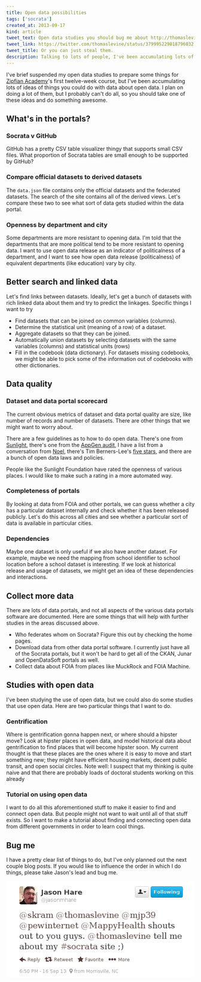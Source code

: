 ```yaml
---
title: Open data possibilities
tags: ['socrata']
created_at: 2013-09-17
kind: article
tweet_text: Open data studies you should bug me about http://thomaslevine.com/!/open-data-plans
tweet_link: https://twitter.com/thomaslevine/status/379995229018796032
tweet_title: Or you can just steal them.
description: Talking to lots of people, I've been accumulating lots of ideas of things you could do with data about open data.
---
```

I've brief suspended my open data studies to prepare
some things for [Zipfian Academy](http://zipfianacademy)'s
first twelve-week course, but I've been accumulating
lots of ideas of things you could do with data about
open data. I plan on doing a lot of them, but I
probably can't do all, so you should take one of these
ideas and do something awesome.

## What's in the portals?

### Socrata v GitHub
GitHub has a pretty CSV table visualizer thingy that supports small CSV files.
What proportion of Socrata tables are small enough to be supported by GitHub?

### Compare official datasets to derived datasets
The `data.json` file contains only the official datasets and the federated datasets.
The search of the site contains all of the derived views. Let's compare these two to
see what sort of data gets studied within the data portal.

### Openness by department and city
Some departments are more resistant to opening data. I'm told that the departments
that are more political tend to be more resistant to opening data. I want to use
open data release as an indicator of politicalness of a department, and I want to
see how open data release (politicalness) of equivalent departments (like education)
vary by city.

## Better search and linked data

Let's find links between datasets. Ideally, let's get a bunch of datasets with rich
linked data about them and try to predict the linkages. Specific things I want to try

* Find datasets that can be joined on common variables (columns).
* Determine the statistical unit (meaning of a row) of a dataset.
* Aggregate datasets so that they can be joined.
* Automatically union datasets by selecting datasets with the same variables (columns)
    and statistical units (rows)
* Fill in the codebook (data dictionary). For datasets missing codebooks, we might be
    able to pick some of the information out of codebooks with other dictionaries.

## Data quality

### Dataset and data portal scorecard
The current obvious metrics of dataset and data portal quality are
size, like number of records and number of datasets. There are other
things that we might want to worry about.

There are a few guidelines as to how to do open data.
There's one from [Sunlight](http://sunlightfoundation.com/opendataguidelines/),
there's one from the [AppGen audit](http://www.appgen.me/audit/),
I have a list from a conversation from [Noel](http://noneck.org/),
there's Tim Berners-Lee's [five stars](http://5stardata.info/),
and there are a bunch of open data laws and policies.

People like the Sunlight Foundation
have rated the openness of various places. I would like to make
such a rating in a more automated way.

### Completeness of portals
By looking at data from FOIA and other portals, we can guess whether
a city has a particular dataset internally and check whether it has
been released publicly. Let's do this across all cities and see whether
a particular sort of data is available in particular cities.

### Dependencies
Maybe one dataset is only useful if we also have another dataset.
For example, maybe we need the mapping from school identifier to
school location before a school dataset is interesting. If we look
at historical release and usage of datasets, we might get an idea
of these dependencies and interactions.

## Collect more data
There are lots of data portals, and not all
aspects of the various data portals software
are documented. Here are some things that will
help with further studies in the areas discussed
above.

* Who federates whom on Socrata? Figure this out by checking the
    home pages.
* Download data from other data portal software. I currently just
    have all of the Socrata portals, but it won't be hard to get all
    of the CKAN, Junar and OpenDataSoft portals as well.
* Collect data about FOIA from places like MuckRock and FOIA Machine.

## Studies with open data
I've been studying the use of open data, but we could also do some studies
that use open data. Here are two particular things that I want to do.

### Gentrification
Where is gentrification gonna happen next, or where should a hipster move?
Look at hipster places in open data, and model historical data about gentrification
to find places that will become hipster soon. My current thought is that these
places are the ones where it is easy to move and start something new; they might
have efficient housing markets, decent public transit, and open social circles.
Note well: I suspect that my thinking is quite naive and that there are probably
loads of doctoral students working on this already

### Tutorial on using open data
I want to do all this aforementioned stuff to make it easier to find and connect
open data. But people might not want to wait until all of that stuff exists.
So I want to make a tutorial about finding and connecting open data from different
governments in order to learn cool things.

## Bug me
I have a pretty clear list of things to do, but I've only planned out the next
couple blog posts. If you would like to influence the order in which I do things,
please take Jason's lead and bug me.

[![@thomaslevine tell me about my #socrata site ;)](jason.png)](https://twitter.com/jasonmhare/status/379739193230233600)
